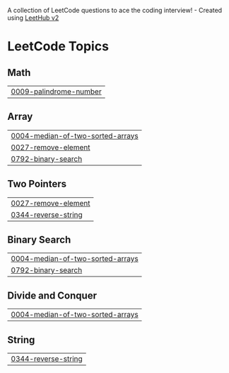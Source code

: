A collection of LeetCode questions to ace the coding interview! - Created using [LeetHub v2](https://github.com/arunbhardwaj/LeetHub-2.0)
<!---LeetCode Topics Start-->
# LeetCode Topics
## Math
|  |
| ------- |
| [0009-palindrome-number](https://github.com/sumandeka223037/LeetCode/tree/master/0009-palindrome-number) |
## Array
|  |
| ------- |
| [0004-median-of-two-sorted-arrays](https://github.com/sumandeka223037/LeetCode/tree/master/0004-median-of-two-sorted-arrays) |
| [0027-remove-element](https://github.com/sumandeka223037/LeetCode/tree/master/0027-remove-element) |
| [0792-binary-search](https://github.com/sumandeka223037/LeetCode/tree/master/0792-binary-search) |
## Two Pointers
|  |
| ------- |
| [0027-remove-element](https://github.com/sumandeka223037/LeetCode/tree/master/0027-remove-element) |
| [0344-reverse-string](https://github.com/sumandeka223037/LeetCode/tree/master/0344-reverse-string) |
## Binary Search
|  |
| ------- |
| [0004-median-of-two-sorted-arrays](https://github.com/sumandeka223037/LeetCode/tree/master/0004-median-of-two-sorted-arrays) |
| [0792-binary-search](https://github.com/sumandeka223037/LeetCode/tree/master/0792-binary-search) |
## Divide and Conquer
|  |
| ------- |
| [0004-median-of-two-sorted-arrays](https://github.com/sumandeka223037/LeetCode/tree/master/0004-median-of-two-sorted-arrays) |
## String
|  |
| ------- |
| [0344-reverse-string](https://github.com/sumandeka223037/LeetCode/tree/master/0344-reverse-string) |
<!---LeetCode Topics End-->